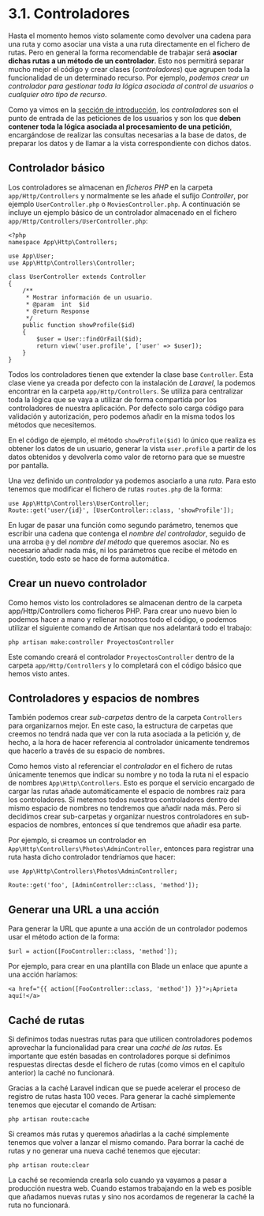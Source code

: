 # 3.1. Controladores

Hasta el momento hemos visto solamente como devolver una cadena para una ruta y como asociar una vista a una ruta directamente en el fichero de rutas. Pero en general la forma recomendable de trabajar será **asociar dichas rutas a un método de un controlador**. Esto nos permitirá separar mucho mejor el código y crear clases (_controladores_) que agrupen toda la funcionalidad de un determinado recurso. Por ejemplo, _podemos crear un controlador para gestionar toda la lógica asociada al control de usuarios o cualquier otro tipo de recurso_.

Como ya vimos en la [sección de introducción](./01_introduccion.md), los _controladores_ son el punto de entrada de las peticiones de los usuarios y son los que **deben contener toda la lógica asociada al procesamiento de una petición**, encargándose de realizar las consultas necesarias a la base de datos, de preparar los datos y de llamar a la vista correspondiente con dichos datos.

## Controlador básico

Los controladores se almacenan en _ficheros PHP_ en la carpeta `app/Http/Controllers` y normalmente se les añade el sufijo _Controller_, por ejemplo `UserController.php` o `MoviesController.php`. A continuación se incluye un ejemplo básico de un controlador almacenado en el fichero `app/Http/Controllers/UserController.php`:

```
<?php
namespace App\Http\Controllers;

use App\User;
use App\Http\Controllers\Controller;

class UserController extends Controller
{
    /**
     * Mostrar información de un usuario.
     * @param  int  $id
     * @return Response
     */
    public function showProfile($id)
    {
        $user = User::findOrFail($id);
        return view('user.profile', ['user' => $user]);
    }
}
```

Todos los controladores tienen que extender la clase base `Controller`. Esta clase viene ya creada por defecto con la instalación de _Laravel_, la podemos encontrar en la carpeta `app/Http/Controllers`. Se utiliza para centralizar toda la lógica que se vaya a utilizar de forma compartida por los controladores de nuestra aplicación. Por defecto solo carga código para validación y autorización, pero podemos añadir en la misma todos los métodos que necesitemos.

En el código de ejemplo, el método `showProfile($id)` lo único que realiza es obtener los datos de un usuario, generar la vista `user.profile` a partir de los datos obtenidos y devolverla como valor de retorno para que se muestre por pantalla.

Una vez definido un _controlador_ ya podemos asociarlo a una _ruta_. Para esto tenemos que modificar el fichero de rutas `routes.php` de la forma:

```
use App\Http\Controllers\UserController;
Route::get('user/{id}', [UserController::class, 'showProfile']);
```

En lugar de pasar una función como segundo parámetro, tenemos que escribir una cadena que contenga el _nombre del controlador_, seguido de una arroba `@` y del _nombre del método_ que queremos asociar. No es necesario añadir nada más, ni los parámetros que recibe el método en cuestión, todo esto se hace de forma automática.

## Crear un nuevo controlador

Como hemos visto los controladores se almacenan dentro de la carpeta app/Http/Controllers como ficheros PHP. Para crear uno nuevo bien lo podemos hacer a mano y rellenar nosotros todo el código, o podemos utilizar el siguiente comando de Artisan que nos adelantará todo el trabajo:

```php artisan make:controller ProyectosController```

Este comando creará el controlador `ProyectosController` dentro de la carpeta `app/Http/Controllers` y lo completará con el código básico que hemos visto antes.

## Controladores y espacios de nombres

También podemos crear _sub-carpetas_ dentro de la carpeta `Controllers` para organizarnos mejor. En este caso, la estructura de carpetas que creemos no tendrá nada que ver con la ruta asociada a la petición y, de hecho, a la hora de hacer referencia al controlador únicamente tendremos que hacerlo a través de su espacio de nombres.

Como hemos visto al referenciar el _controlador_ en el fichero de rutas únicamente tenemos que indicar su nombre y no toda la ruta ni el espacio de nombres `App\Http\Controllers`. Esto es porque el servicio encargado de cargar las rutas añade automáticamente el espacio de nombres raíz para los controladores. Si metemos todos nuestros controladores dentro del mismo espacio de nombres no tendremos que añadir nada más. Pero si decidimos crear sub-carpetas y organizar nuestros controladores en sub-espacios de nombres, entonces sí que tendremos que añadir esa parte.

Por ejemplo, si creamos un controlador en `App\Http\Controllers\Photos\AdminController`, entonces para registrar una ruta hasta dicho controlador tendríamos que hacer:

```
use App\Http\Controllers\Photos\AdminController;

Route::get('foo', [AdminController::class, 'method']);
```

## Generar una URL a una acción

Para generar la URL que apunte a una acción de un controlador podemos usar el método action de la forma:

```$url = action([FooController::class, 'method']);```

Por ejemplo, para crear en una plantilla con Blade un enlace que apunte a una acción haríamos:

```<a href="{{ action([FooController::class, 'method']) }}">¡Aprieta aquí!</a>```

## Caché de rutas

Si definimos todas nuestras rutas para que utilicen controladores podemos aprovechar la funcionalidad para crear una _caché de las rutas_. Es importante que estén basadas en controladores porque si definimos respuestas directas desde el fichero de rutas (como vimos en el capítulo anterior) la caché no funcionará.

Gracias a la caché Laravel indican que se puede acelerar el proceso de registro de rutas hasta 100 veces. Para generar la caché simplemente tenemos que ejecutar el comando de Artisan:

```php artisan route:cache```

Si creamos más rutas y queremos añadirlas a la caché simplemente tenemos que volver a lanzar el mismo comando. Para borrar la caché de rutas y no generar una nueva caché tenemos que ejecutar:

```php artisan route:clear```

La caché se recomienda crearla solo cuando ya vayamos a pasar a producción nuestra web. Cuando estamos trabajando en la web es posible que añadamos nuevas rutas y sino nos acordamos de regenerar la caché la ruta no funcionará.
